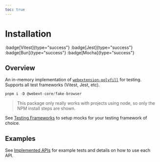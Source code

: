 ```yaml
---
toc: true
---
```


# Installation

:badge[Vitest]{type="success"} :badge[Jest]{type="success"} :badge[Bun]{type="success"} :badge[Mocha]{type="success"}

## Overview

An in-memory implementation of [`webextension-polyfill`](https://www.npmjs.com/package/webextension-polyfill) for testing. Supports all test frameworks (Vitest, Jest, etc).

```ts
pnpm i -D @webext-core/fake-browser
```

> This package only really works with projects using node, so only the NPM install steps are shown.

See [Testing Frameworks](/fake-browser/testing-frameworks) to setup mocks for your testing framework of choice.

## Examples

See [Implemented APIs](/fake-browser/implemented-apis) for example tests and details on how to use each API.
